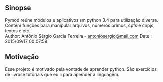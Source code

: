## Sinopse

Pymod reúne módulos e aplicativos em python 3.4 para utilização diversa.<br>
Contém funções para manipular arquivos, números primos, cpfs e cnpjs, 
textos e etc.  
Author: Antônio Sérgio Garcia Ferreira - antoniosergio@mail.com
Date  : 2015/09/17 00:07:59

## Motivação

Esse projeto é motivado pela vontade de aprender python. São exercícios
de livrose tutoriais que eu li para aprender a linguagem. 


